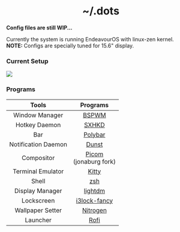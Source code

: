 <h1 align="center">~/.dots</h1>

<b>Config files are still WIP...</b>

<p>Currently the system is running EndeavourOS with linux-zen kernel.<br>
<b>NOTE: </b> Configs are specially tuned for 15.6" display.</p>

<h3>Current Setup</h3>
<img src="https://github.com/shreekottes/dots/assets/67730727/7ee85a41-4a2a-4157-97b9-08014a047c0f">

<h3>Programs</h3>

|      **Tools**      |                          **Programs**                         |
|:-------------------:|:-------------------------------------------------------------:|
| Window Manager      |         [BSPWM](https://github.com/baskerville/bspwm)         |
| Hotkey Daemon       |         [SXHKD](https://github.com/baskerville/sxhkd)         |
| Bar                 |         [Polybar](https://github.com/polybar/polybar)         |
| Notification Daemon |        [Dunst](https://github.com/dunst-project/dunst)        |
| Compositor          | [Picom](https://github.com/jonaburg/picom)<br>(jonaburg fork) |
| Terminal Emulator   |          [Kitty](https://github.com/kovidgoyal/kitty)         |
| Shell               |                   [zsh](https://www.zsh.org)                  |
| Display Manager     |        [lightdm](https://github.com/canonical/lightdm)        |
| Lockscreen          |   [i3lock-fancy](https://github.com/meskarune/i3lock-fancy)   |
| Wallpaper Setter    |          [Nitrogen](https://github.com/l3ib/nitrogen)         |
| Launcher            |           [Rofi](https://github.com/davatorium/rofi)          |